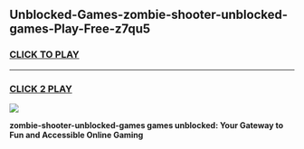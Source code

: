 
## Unblocked-Games-zombie-shooter-unblocked-games-Play-Free-z7qu5
<h3>
<a href="https://premium76.site?title=zombie-shooter-unblocked-games&ref=22A">CLICK TO PLAY</a></h3>
<hr>

<h3>
<a href="https://premium76.site?title=zombie-shooter-unblocked-games&ref=22A">CLICK 2 PLAY</a>
  
</h3>

<a href="https://premium76.site?title=zombie-shooter-unblocked-games&ref=22A"><img src="https://clearcache.store/games.png"></a>


**zombie-shooter-unblocked-games games unblocked: Your Gateway to Fun and Accessible Online Gaming**
